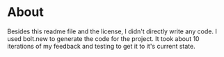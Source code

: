 # About

Besides this readme file and the license, I didn't directly write any code. I used bolt.new to generate the code for the project. It took about 10 iterations of my feedback and testing to get it to it's current state.
